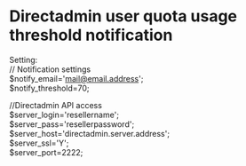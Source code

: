 # Directadmin user quota usage threshold notification
Setting:  
// Notification settings  
$notify_email='mail@email.address';  
$notify_threshold=70;  
  
//Directadmin API access  
$server_login='resellername';  
$server_pass='resellerpassword';  
$server_host='directadmin.server.address';  
$server_ssl='Y';  
$server_port=2222;  
